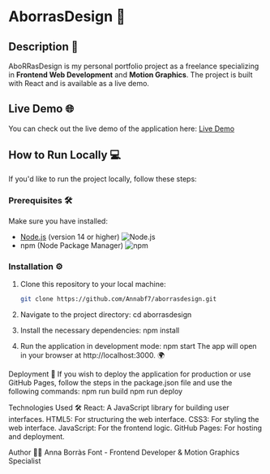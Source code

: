 # AborrasDesign 🚀

## Description 📄
AboRRasDesign is my personal portfolio project as a freelance specializing in **Frontend Web Development** and **Motion Graphics**. The project is built with React and is available as a live demo.

## Live Demo 🌐
You can check out the live demo of the application here: [Live Demo](https://annabf7.github.io/)
## How to Run Locally 💻

If you'd like to run the project locally, follow these steps:

### Prerequisites 🛠️
Make sure you have installed:
- [Node.js](https://nodejs.org/) (version 14 or higher) ![Node.js](https://img.shields.io/badge/Node.js-14+-green)
- npm (Node Package Manager) ![npm](https://img.shields.io/badge/npm-6+-red)

### Installation ⚙️

1. Clone this repository to your local machine:

   ```bash
   git clone https://github.com/Annabf7/aborrasdesign.git

2. Navigate to the project directory:
cd aborrasdesign


3. Install the necessary dependencies:
npm install


4. Run the application in development mode:
npm start
The app will open in your browser at http://localhost:3000. 🌍


Deployment 🚢
If you wish to deploy the application for production or use GitHub Pages, follow the steps in the package.json file and use the following commands:
npm run build
npm run deploy


Technologies Used 🛠️
React: A JavaScript library for building user interfaces.
HTML5: For structuring the web interface.
CSS3: For styling the web interface.
JavaScript: For the frontend logic.
GitHub Pages: For hosting and deployment.


Author 👩‍💻
Anna Borràs Font - Frontend Developer & Motion Graphics Specialist


